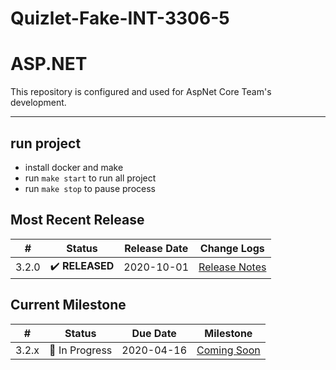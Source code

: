 # Quizlet-Fake-INT-3306-5

# ASP.NET 

This repository is configured and used for AspNet Core Team's development. 

____________


## run project 
- install docker and make
- run `make start` to run all project
- run `make stop` to pause process


## Most Recent Release

|  #   |     Status     |  Release Date  |                         Change Logs                         
| :--: | :------------: | :--------: | :----------------------------------------------------------: | 
| 3.2.0 | ✔️ **RELEASED** | 2020-10-01 | [Release Notes](https://docs.abp.io/en/abp/latest)

## Current Milestone
|  #   |    Status     | Due Date |                          Milestone                           |
| :--: | :-----------: | :------: | :----------------------------------------------------------: |
| 3.2.x  | 🚧 In Progress |2020-04-16| [Coming Soon]('')<br>

